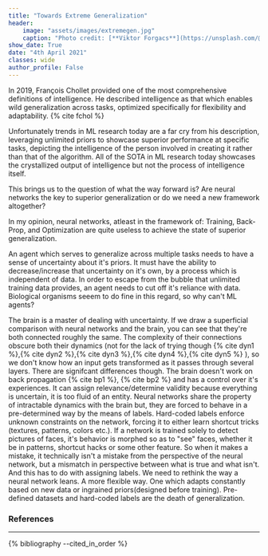 ```yaml
---
title: "Towards Extreme Generalization"
header:
    image: "assets/images/extremegen.jpg" 
    caption: "Photo credit: [**Viktor Forgacs**](https://unsplash.com/@sonance)"
show_date: True
date: "4th April 2021"
classes: wide
author_profile: False
---
```

In 2019, François Chollet provided one of the most comprehensive definitions of intelligence. He described intelligence as that which enables wild generalization across tasks, optimized specifically for flexibility and adaptability. {% cite fchol %} 

Unfortunately trends in ML research today are a far cry from his description, leveraging unlimited priors to showcase superior performance at specific tasks, depicting the intelligence of the person involved in creating it rather than that of the algorithm. All of the SOTA in ML research today showcases the crystallized output of intelligence but not the process of intelligence itself.  

This brings us to the question of what the way forward is? Are neural networks the key to superior generalization or do we need a new framework altogether?

In my opinion, neural networks, atleast in the framework of: Training, Back-Prop, and Optimization are quite useless to achieve the state of superior generalization.

An agent which serves to generalize across multiple tasks needs to have a sense of uncertainty about it's priors. It must have the ability to decrease/increase that uncertainty on it's own, by a process which is independent of data. In order to escape from the bubble that unlimited training data provides, an agent needs to cut off it's reliance with data. Biological organisms seeem to do fine in this regard, so why can't ML agents?

The brain is a master of dealing with uncertainty. If we draw a superficial comparison with neural networks and the brain, you can see that they're both connected roughly the same. The complexity of their connections obscure both their dynamics (not for the lack of trying though {% cite dyn1 %},{% cite dyn2 %},{% cite dyn3 %},{% cite dyn4 %},{% cite dyn5 %} ), so we don't know how an input gets transformed as it passes through several layers. There are signifcant differences though. The brain doesn't work on back propagation {% cite bp1 %}, {% cite bp2 %} and has a control over it's experiences. It can assign relevance/determine validity because everything is uncertain, it is too fluid of an entity. Neural networks share the property of intractable dynamics with the brain but, they are forced to behave in a pre-determined way by the means of labels. Hard-coded labels enforce unknown constraints on the network, forcing it to either learn shortcut tricks (textures, patterns, colors etc.). If a network is trained solely to detect pictures of faces, it's behavior is morphed so as to "see" faces, whether it be in patterns, shortcut hacks or some other feature. So when it makes a mistake, it technically isn't a mistake from the perspective of the neural network, but a mismatch in perspective between what is true and what isn't. And this has to do with assigning labels. We need to rethink the way a neural network leans. A more flexible way. One which adapts constantly based on new data or ingrained priors(designed before training). Pre-defined datasets and hard-coded labels are the death of generalization.

### References
-------

{% bibliography --cited_in_order %}



